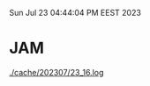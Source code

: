 Sun Jul 23 04:44:04 PM EEST 2023
# JAM
<a href='./cache/202307/23_16.log'>./cache/202307/23_16.log</a>
